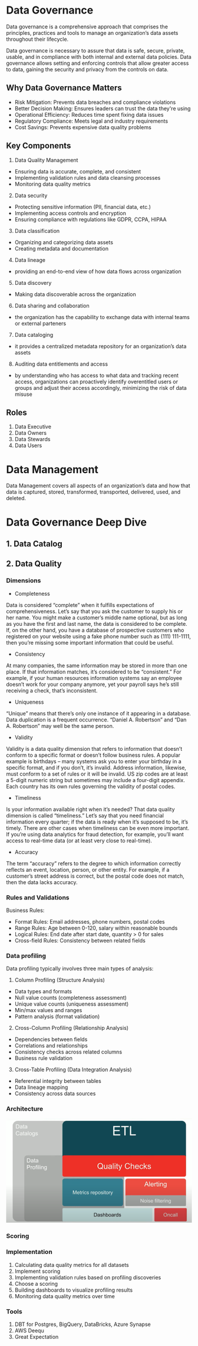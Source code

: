 # Data Governance

Data governance is a comprehensive approach that comprises the principles, practices and tools to manage an organization’s data assets throughout their lifecycle.

Data governance is necessary to assure that data is safe, secure, private, usable, and in compliance with both internal and external data policies. Data governance allows setting and enforcing controls that allow greater access to data, gaining the security and privacy from the controls on data.

## Why Data Governance Matters
- Risk Mitigation: Prevents data breaches and compliance violations
- Better Decision Making: Ensures leaders can trust the data they're using
- Operational Efficiency: Reduces time spent fixing data issues
- Regulatory Compliance: Meets legal and industry requirements
- Cost Savings: Prevents expensive data quality problems

## Key Components

1. Data Quality Management
- Ensuring data is accurate, complete, and consistent
- Implementing validation rules and data cleansing processes
- Monitoring data quality metrics

2. Data security
- Protecting sensitive information (PII, financial data, etc.)
- Implementing access controls and encryption
- Ensuring compliance with regulations like GDPR, CCPA, HIPAA

3. Data classification
- Organizing and categorizing data assets
- Creating metadata and documentation

4. Data lineage
- providing an end-to-end view of how data flows across organization

5. Data discovery
- Making data discoverable across the organization

6. Data sharing and collaboration 
-  the organization has the capability to exchange data with internal teams or external parteners 

7. Data cataloging
- it provides a centralized metadata repository for an organization’s data assets

8. Auditing data entitlements and access
- by understanding who has access to what data and tracking recent access, organizations can proactively identify overentitled users or groups and adjust their access accordingly, minimizing the risk of data misuse

## Roles

1. Data Executive
2. Data Owners
3. Data Stewards
4. Data Users

# Data Management

Data Management covers all aspects of an organization’s data and how that data is captured, stored, transformed, transported, delivered, used, and deleted.

# Data Governance Deep Dive

## 1. Data Catalog


## 2. Data Quality

### Dimensions
- Completeness

Data is considered “complete” when it fulfills expectations of comprehensiveness. Let’s say that you ask the customer to supply his or her name. You might make a customer’s middle name optional, but as long as you have the first and last name, the data is considered to be complete. If, on the other hand, you have a database of prospective customers who registered on your website using a fake phone number such as (111) 111-1111, then you’re missing some important information that could be useful.

- Consistency 

At many companies, the same information may be stored in more than one place. If that information matches, it’s considered to be “consistent.” For example, if your human resources information systems say an employee doesn’t work for your company anymore, yet your payroll says he’s still receiving a check, that’s inconsistent. 

- Uniqueness

“Unique” means that there’s only one instance of it appearing in a database. Data duplication is a frequent occurrence. “Daniel A. Robertson” and “Dan A. Robertson” may well be the same person. 

- Validity

Validity is a data quality dimension that refers to information that doesn’t conform to a specific format or doesn’t follow business rules. A popular example is birthdays – many systems ask you to enter your birthday in a specific format, and if you don’t, it’s invalid. Address information, likewise, must conform to a set of rules or it will be invalid. US zip codes are at least a 5-digit numeric string but sometimes may include a four-digit appendix. Each country has its own rules governing the validity of postal codes.

- Timeliness

Is your information available right when it’s needed? That data quality dimension is called “timeliness.” Let’s say that you need financial information every quarter; if the data is ready when it’s supposed to be, it’s timely. There are other cases when timeliness can be even more important.  If you’re using data analytics for fraud detection, for example, you’ll want access to real-time data (or at least very close to real-time).

- Accuracy

The term “accuracy” refers to the degree to which information correctly reflects an event, location, person, or other entity. For example, if a customer’s street address is correct, but the postal code does not match, then the data lacks accuracy. 


### Rules and Validations

Business Rules:
- Format Rules: Email addresses, phone numbers, postal codes
- Range Rules: Age between 0-120, salary within reasonable bounds
- Logical Rules: End date after start date, quantity > 0 for sales
- Cross-field Rules: Consistency between related fields

### Data profiling

Data profiling typically involves three main types of analysis:
1. Column Profiling (Structure Analysis)
- Data types and formats
- Null value counts (completeness assessment)
- Unique value counts (uniqueness assessment)
- Min/max values and ranges
- Pattern analysis (format validation)
2. Cross-Column Profiling (Relationship Analysis)
- Dependencies between fields
- Correlations and relationships
- Consistency checks across related columns
- Business rule validation
3. Cross-Table Profiling (Data Integration Analysis)
- Referential integrity between tables
- Data lineage mapping
- Consistency across data sources

### Architecture 

![](/images/data_quality_archicture.png )

### Scoring


### Implementation

1. Calculating data quality metrics for all datasets 
2. Implement scoring
3. Implementing validation rules based on profiling discoveries
4. Choose a scoring
5. Building dashboards to visualize profiling results
6. Monitoring data quality metrics over time



### Tools

1. DBT for Postgres, BigQuery, DataBricks, Azure Synapse
2. AWS Deequ
3. Great Expectation